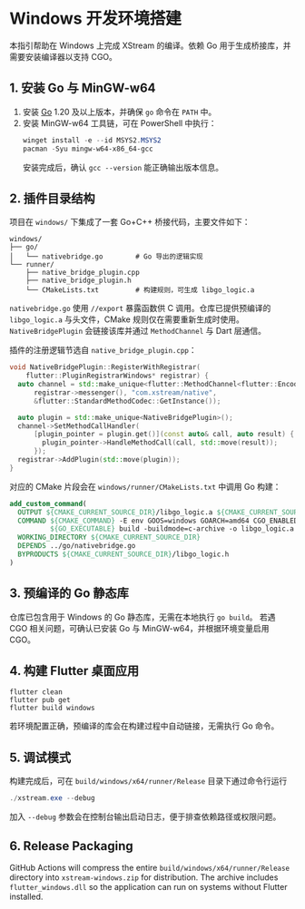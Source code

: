 # Windows 开发环境搭建

本指引帮助在 Windows 上完成 XStream 的编译。依赖 Go 用于生成桥接库，并需要安装编译器以支持 CGO。

## 1. 安装 Go 与 MinGW-w64

1. 安装 [Go](https://go.dev/dl/) 1.20 及以上版本，并确保 `go` 命令在 `PATH` 中。
2. 安装 MinGW-w64 工具链，可在 PowerShell 中执行：
   ```powershell
   winget install -e --id MSYS2.MSYS2
   pacman -Syu mingw-w64-x86_64-gcc
   ```
   安装完成后，确认 `gcc --version` 能正确输出版本信息。

## 2. 插件目录结构

项目在 `windows/` 下集成了一套 Go+C++ 桥接代码，主要文件如下：

```text
windows/
├── go/
│   └── nativebridge.go        # Go 导出的逻辑实现
└── runner/
    ├── native_bridge_plugin.cpp
    ├── native_bridge_plugin.h
    └── CMakeLists.txt         # 构建规则，可生成 libgo_logic.a
```

`nativebridge.go` 使用 `//export` 暴露函数供 C 调用。仓库已提供预编译的
`libgo_logic.a` 与头文件，CMake 规则仅在需要重新生成时使用。`NativeBridgePlugin`
会链接该库并通过 `MethodChannel` 与 Dart 层通信。

插件的注册逻辑节选自 `native_bridge_plugin.cpp`：

```cpp
void NativeBridgePlugin::RegisterWithRegistrar(
    flutter::PluginRegistrarWindows* registrar) {
  auto channel = std::make_unique<flutter::MethodChannel<flutter::EncodableValue>>(
      registrar->messenger(), "com.xstream/native",
      &flutter::StandardMethodCodec::GetInstance());

  auto plugin = std::make_unique<NativeBridgePlugin>();
  channel->SetMethodCallHandler(
      [plugin_pointer = plugin.get()](const auto& call, auto result) {
        plugin_pointer->HandleMethodCall(call, std::move(result));
      });
  registrar->AddPlugin(std::move(plugin));
}
```

对应的 CMake 片段会在 `windows/runner/CMakeLists.txt` 中调用 Go 构建：

```cmake
add_custom_command(
  OUTPUT ${CMAKE_CURRENT_SOURCE_DIR}/libgo_logic.a ${CMAKE_CURRENT_SOURCE_DIR}/libgo_logic.h
  COMMAND ${CMAKE_COMMAND} -E env GOOS=windows GOARCH=amd64 CGO_ENABLED=1
          ${GO_EXECUTABLE} build -buildmode=c-archive -o libgo_logic.a ./go/nativebridge.go
  WORKING_DIRECTORY ${CMAKE_CURRENT_SOURCE_DIR}
  DEPENDS ../go/nativebridge.go
  BYPRODUCTS ${CMAKE_CURRENT_SOURCE_DIR}/libgo_logic.h
)
```

## 3. 预编译的 Go 静态库

仓库已包含用于 Windows 的 Go 静态库，无需在本地执行 `go build`。
若遇 CGO 相关问题，可确认已安装 Go 与 MinGW-w64，并根据环境变量启用 CGO。

## 4. 构建 Flutter 桌面应用

```
flutter clean
flutter pub get
flutter build windows
```

若环境配置正确，预编译的库会在构建过程中自动链接，无需执行 Go 命令。

## 5. 调试模式

构建完成后，可在 `build/windows/x64/runner/Release` 目录下通过命令行运行

```powershell
./xstream.exe --debug
```

加入 `--debug` 参数会在控制台输出启动日志，便于排查依赖路径或权限问题。

## 6. Release Packaging

GitHub Actions will compress the entire `build/windows/x64/runner/Release`
directory into `xstream-windows.zip` for distribution. The archive includes
`flutter_windows.dll` so the application can run on systems without Flutter
installed.

